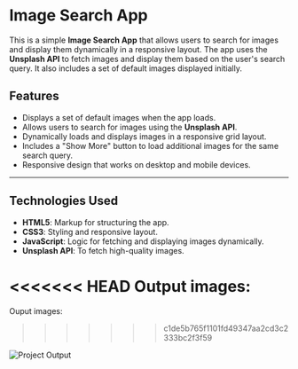 # Image Search App

This is a simple **Image Search App** that allows users to search for images and display them dynamically in a responsive layout. The app uses the **Unsplash API** to fetch images and display them based on the user's search query. It also includes a set of default images displayed initially.

## Features

- Displays a set of default images when the app loads.
- Allows users to search for images using the **Unsplash API**.
- Dynamically loads and displays images in a responsive grid layout.
- Includes a "Show More" button to load additional images for the same search query.
- Responsive design that works on desktop and mobile devices.

---

## Technologies Used

- **HTML5**: Markup for structuring the app.
- **CSS3**: Styling and responsive layout.
- **JavaScript**: Logic for fetching and displaying images dynamically.
- **Unsplash API**: To fetch high-quality images.

<<<<<<< HEAD
Output images:
=======

Ouput images:
>>>>>>> c1de5b765f1101fd49347aa2cd3c2333bc2f3f59

![Project Output](images/image1.png)

